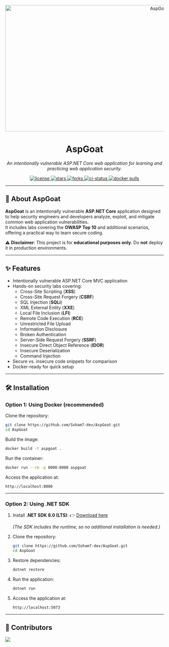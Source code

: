 <p align="center">
  <img src="wwwroot/AspGoatLogo-Github.png" alt="AspGoat Logo" height="400" width="1000"/>
</p>

<h1 align="center">AspGoat</h1>

<p align="center">
  <i>An intentionally vulnerable ASP.NET Core web application for learning and practicing web application security.</i>
</p>

<p align="center">
  <a href="https://github.com/Soham7-dev/AspGoat/blob/main/LICENSE">
    <img src="https://img.shields.io/github/license/Soham7-dev/AspGoat?style=flat-square&color=blue" alt="license"/>
  </a>
  <a href="https://github.com/Soham7-dev/AspGoat/stargazers">
    <img src="https://img.shields.io/github/stars/Soham7-dev/AspGoat?style=flat-square&color=yellow" alt="stars"/>
  </a>
  <a href="https://github.com/Soham7-dev/AspGoat/network/members">
    <img src="https://img.shields.io/github/forks/Soham7-dev/AspGoat?style=flat-square&color=green" alt="forks"/>
  </a>
  <a href="https://github.com/Soham7-dev/AspGoat/actions">
    <img src="https://img.shields.io/github/actions/workflow/status/Soham7-dev/AspGoat/dotnet.yml?style=flat-square" alt="ci-status"/>
  </a>
  <a href="https://hub.docker.com/r/YOUR_DOCKERHUB_USERNAME/aspgoat">
    <img src="https://img.shields.io/docker/pulls/YOUR_DOCKERHUB_USERNAME/aspgoat?style=flat-square&logo=docker" alt="docker pulls"/>
  </a>
</p>

---

## 📖 About AspGoat

**AspGoat** is an intentionally vulnerable **ASP.NET Core** application designed to help security engineers and developers analyze, exploit, and mitigate common web application vulnerabilities.  
It includes labs covering the **OWASP Top 10** and additional scenarios, offering a practical way to learn secure coding.

⚠️ **Disclaimer**: This project is for **educational purposes only**. Do **not** deploy it in production environments.  

---

## ✨ Features

- Intentionally vulnerable ASP.NET Core MVC application  
- Hands-on security labs covering:
  - Cross-Site Scripting (**XSS**)
  - Cross-Site Request Forgery (**CSRF**)
  - SQL Injection (**SQLi**)
  - XML External Entity (**XXE**)
  - Local File Inclusion (**LFI**)
  - Remote Code Execution (**RCE**)
  - Unrestricted File Upload
  - Information Disclosure
  - Broken Authentication
  - Server-Side Request Forgery (**SSRF**)
  - Insecure Direct Object Reference (**IDOR**)
  - Insecure Deserialization
  - Command Injection
- Secure vs. insecure code snippets for comparison  
- Docker-ready for quick setup  

---

## 🛠️ Installation

### Option 1: Using Docker (recommended)

Clone the repository:

```bash
git clone https://github.com/Soham7-dev/AspGoat.git
cd AspGoat
````

Build the image:

```bash
docker build -t aspgoat .
```

Run the container:

```bash
docker run --rm -p 8000:8000 aspgoat
```

Access the application at:

```
http://localhost:8000
```

---

### Option 2: Using .NET SDK

1. Install **.NET SDK 8.0 (LTS)**:
   👉 [Download here](https://dotnet.microsoft.com/en-us/download/dotnet/8.0)

   *(The SDK includes the runtime, so no additional installation is needed.)*

2. Clone the repository:

   ```bash
   git clone https://github.com/Soham7-dev/AspGoat.git
   cd AspGoat
   ```

3. Restore dependencies:

   ```bash
   dotnet restore
   ```

4. Run the application:

   ```bash
   dotnet run
   ```

5. Access the application at:

   ```
   http://localhost:5073
   ```

---

## 👥 Contributors

<a href="https://github.com/Soham7-dev/AspGoat/graphs/contributors">
  <img src="https://contrib.rocks/image?repo=Soham7-dev/AspGoat" />
</a>
